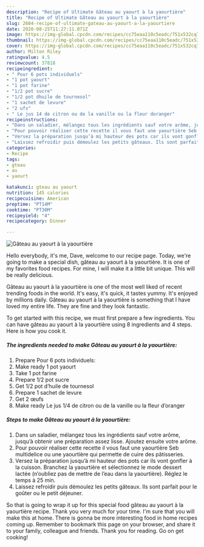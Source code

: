 ```yaml
---
description: "Recipe of Ultimate Gâteau au yaourt à la yaourtière"
title: "Recipe of Ultimate Gâteau au yaourt à la yaourtière"
slug: 2604-recipe-of-ultimate-gateau-au-yaourt-a-la-yaourtiere
date: 2020-08-25T11:27:11.071Z
image: https://img-global.cpcdn.com/recipes/cc75eaa110c5eadc/751x532cq70/gateau-au-yaourt-a-la-yaourtiere-photo-principale-de-la-recette.jpg
thumbnail: https://img-global.cpcdn.com/recipes/cc75eaa110c5eadc/751x532cq70/gateau-au-yaourt-a-la-yaourtiere-photo-principale-de-la-recette.jpg
cover: https://img-global.cpcdn.com/recipes/cc75eaa110c5eadc/751x532cq70/gateau-au-yaourt-a-la-yaourtiere-photo-principale-de-la-recette.jpg
author: Milton Riley
ratingvalue: 4.5
reviewcount: 37818
recipeingredient:
- " Pour 6 pots individuels"
- "1 pot yaourt"
- "1 pot farine"
- "1/2 pot sucre"
- "1/2 pot dhuile de tournesol"
- "1 sachet de levure"
- "2 ufs"
- " Le jus 14 de citron ou de la vanille ou la fleur doranger"
recipeinstructions:
- "Dans un saladier, mélangez tous les ingrédients sauf votre arôme, jusqu’à obtenir une préparation assez lisse. Ajoutez ensuite votre arôme."
- "Pour pouvoir réaliser cette recette il vous faut une yaourtière Seb multidelice ou une yaourtière qui permette de cuire des pâtisseries."
- "Versez la préparation jusqu’à mi hauteur des pots car ils vont gonfler à la cuisson. Branchez la yaourtière et sélectionnez le mode dessert lactée (n’oubliez pas de mettre de l’eau dans la yaourtière). Réglez le temps à 25 min."
- "Laissez refroidir puis démoulez les petits gâteaux. Ils sont parfait pour le goûter ou le petit déjeuner."
categories:
- Recipe
tags:
- gteau
- au
- yaourt

katakunci: gteau au yaourt 
nutrition: 145 calories
recipecuisine: American
preptime: "PT14M"
cooktime: "PT30M"
recipeyield: "4"
recipecategory: Dinner

---
```



![Gâteau au yaourt à la yaourtière](https://img-global.cpcdn.com/recipes/cc75eaa110c5eadc/751x532cq70/gateau-au-yaourt-a-la-yaourtiere-photo-principale-de-la-recette.jpg)

Hello everybody, it's me, Dave, welcome to our recipe page. Today, we're going to make a special dish, gâteau au yaourt à la yaourtière. It is one of my favorites food recipes. For mine, I will make it a little bit unique. This will be really delicious.



Gâteau au yaourt à la yaourtière is one of the most well liked of recent trending foods in the world. It's easy, it's quick, it tastes yummy. It's enjoyed by millions daily. Gâteau au yaourt à la yaourtière is something that I have loved my entire life. They are fine and they look fantastic.


To get started with this recipe, we must first prepare a few ingredients. You can have gâteau au yaourt à la yaourtière using 8 ingredients and 4 steps. Here is how you cook it.

<!--inarticleads1-->

##### The ingredients needed to make Gâteau au yaourt à la yaourtière:

1. Prepare  Pour 6 pots individuels:
1. Make ready 1 pot yaourt
1. Take 1 pot farine
1. Prepare 1/2 pot sucre
1. Get 1/2 pot d’huile de tournesol
1. Prepare 1 sachet de levure
1. Get 2 œufs
1. Make ready  Le jus 1/4 de citron ou de la vanille ou la fleur d’oranger




<!--inarticleads2-->

##### Steps to make Gâteau au yaourt à la yaourtière:

1. Dans un saladier, mélangez tous les ingrédients sauf votre arôme, jusqu’à obtenir une préparation assez lisse. Ajoutez ensuite votre arôme.
1. Pour pouvoir réaliser cette recette il vous faut une yaourtière Seb multidelice ou une yaourtière qui permette de cuire des pâtisseries.
1. Versez la préparation jusqu’à mi hauteur des pots car ils vont gonfler à la cuisson. Branchez la yaourtière et sélectionnez le mode dessert lactée (n’oubliez pas de mettre de l’eau dans la yaourtière). Réglez le temps à 25 min.
1. Laissez refroidir puis démoulez les petits gâteaux. Ils sont parfait pour le goûter ou le petit déjeuner.




So that is going to wrap it up for this special food gâteau au yaourt à la yaourtière recipe. Thank you very much for your time. I'm sure that you will make this at home. There is gonna be more interesting food in home recipes coming up. Remember to bookmark this page on your browser, and share it to your family, colleague and friends. Thank you for reading. Go on get cooking!
